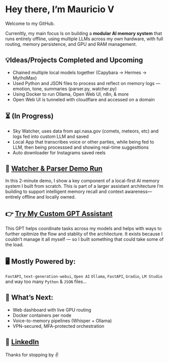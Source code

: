   # Hey there, I’m Mauricio V

Welcome to my GitHub.

Currenltly, my main focus Is on building a **modular AI memory system** that runs entirely offline, using multiple LLMs across my own hardware, with full routing, memory persistence, and GPU and RAM management.
 

 ## 💡Ideas/Projects Completed and Upcoming  

- Chained multiple local models together (Capybara → Hermes → MythoMax)
- Used Python and JSON files to process and reflect on memory logs — emotion, tone, summaries (parser.py, watcher.py)
- Using Docker to run Ollama, Open Web UI, n8n, & more
- Open Web UI is tunneled with cloudflare and accessed on a domain

## ⏳ (In Progress)
- Sky Watcher, uses data from api.nasa.gov (comets, meteors, etc) and logs fed into custom LLM and saved
- Local App that transcribes voice or other parties, while being fed to LLM, then being processsed and showing real-time suggesttions
- Auto downloader for Instagrams saved reels


## 🎥 [Watcher & Parser Demo Run](https://m.youtube.com/watch?v=XArldnlAzNk&feature=youtu.be)

In this 2-minute demo, I show a key component of a local-first AI memory system I built from scratch. This is part of a larger assistant architecture I’m building to support intelligent memory recall and context awareness—entirely offline and locally owned.


## 👉 [Try My Custom GPT Assistant](https://chatgpt.com/g/g-686d56d1a8048191bd32fdb5704d2eb4-memoryarchitect-gpt)

This GPT helps coordinate tasks across my models and helps with ways to further opitmize the flow and stablity of the architecture. It exists because I couldn’t manage it all myself — so I built something that could take some of the load.


## 🖥️ Mostly Powered by:
`FastAPI`, `text-generation-webui`, `Open AI` `Ollama`, `FastAPI`, `Gradio`, `LM Studio` and way too many `Python` & `JSON` files...

## 🔭 What’s Next:
- Web dashboard with live GPU routing
- Docker containers per node
- Voice-to-memory pipelines (Whisper + Ollama)
- VPN-secured, MFA-protected orchestration 

## 🪪 [LinkedIn](https://www.linkedin.com/in/mauricio-ventura-52a14425a/) 

Thanks for stopping by ✌️
